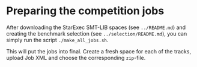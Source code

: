 # Preparing the competition jobs

After downloading the StarExec SMT-LIB spaces (see `../README.md`) and 
creating the benchmark selection (see `../selection/README.md`), you
can simply run the script `./make_all_jobs.sh`.

This will put the jobs into final.   Create a fresh space for each of
the tracks, upload Job XML and choose the corresponding `zip`-file.

